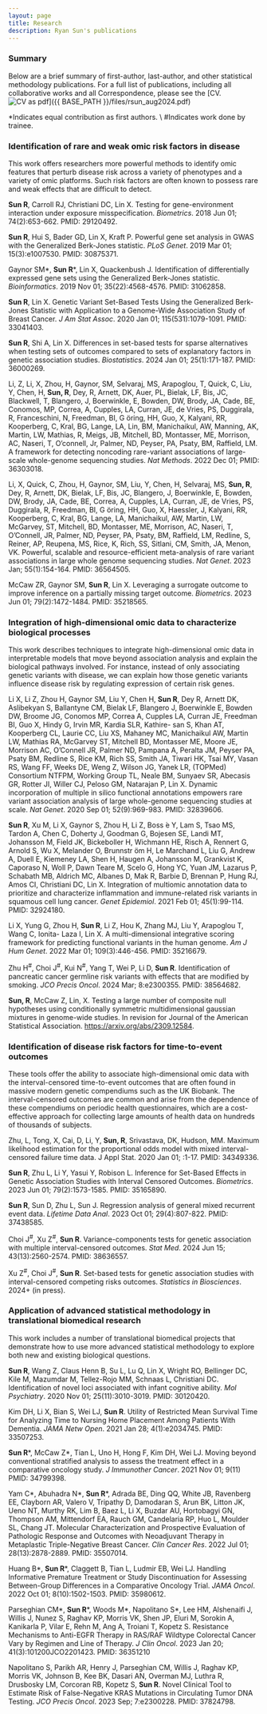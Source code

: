 ```yaml
---
layout: page
title: Research
description: Ryan Sun's publications
---
```


### <a name="articles"></a>Summary
Below are a brief summary of first-author, last-author, and other statistical methodology publications.
For a full list of publications, including all collaborative works and all Correspondence, please see the [CV. ![CV as pdf](../pages/icons16/pdf-icon.png)]({{ BASE_PATH }}/files/rsun_aug2024.pdf)<br/>

\*Indicates equal contribution as first authors. \\
\#Indicates work done by trainee.

### <a name="articles"></a>Identification of rare and weak omic risk factors in disease

This work offers researchers more powerful methods to identify omic features that perturb disease
risk across a variety of phenotypes and a variety of omic platforms. Such risk factors are often
known to possess rare and weak effects that are difficult to detect. 

**Sun R**, Carroll RJ, Christiani DC, Lin X. Testing for gene-environment interaction under exposure misspecification. *Biometrics*. 2018 Jun 01; 74(2):653-662. PMID: 29120492.

**Sun R**, Hui S, Bader GD, Lin X, Kraft P. Powerful gene set analysis in GWAS with the Generalized Berk-Jones statistic. *PLoS Genet*. 2019 Mar 01; 15(3):e1007530. PMID: 30875371.

Gaynor SM\*, **Sun R**\*, Lin X, Quackenbush J. Identification of differentially expressed gene sets using the Generalized Berk-Jones statistic. *Bioinformatics*. 2019 Nov 01; 35(22):4568-4576. PMID: 31062858.

**Sun R**, Lin X. Genetic Variant Set-Based Tests Using the Generalized Berk-Jones Statistic with Application to a Genome-Wide Association Study of Breast Cancer. *J Am Stat Assoc*. 2020 Jan 01; 115(531):1079-1091. PMID: 33041403.

**Sun R**, Shi A, Lin X. Differences in set-based tests for sparse alternatives when testing sets of outcomes compared to sets of explanatory factors in genetic association studies. *Biostatistics*. 2024 Jan 01; 25(1):171-187. PMID: 36000269.

Li, Z, Li, X, Zhou, H, Gaynor, SM, Selvaraj, MS, Arapoglou, T, Quick, C, Liu, Y, Chen, H, **Sun, R**, Dey, R, Arnett, DK, Auer, PL, Bielak, LF, Bis, JC, Blackwell, T, Blangero, J, Boerwinkle, E, Bowden, DW, Brody, JA, Cade, BE, Conomos, MP, Correa, A, Cupples, LA, Curran, JE, de Vries, PS, Duggirala, R, Franceschini, N, Freedman, BI, G ̈oring, HH, Guo, X, Kalyani, RR, Kooperberg, C, Kral, BG, Lange, LA, Lin, BM, Manichaikul, AW, Manning, AK, Martin, LW, Mathias, R, Meigs, JB, Mitchell, BD, Montasser, ME, Morrison, AC, Naseri, T, O’connell, Jr, Palmer, ND, Peyser, PA, Psaty, BM, Raffield, LM. A framework for detecting noncoding rare-variant associations of large-scale whole-genome sequencing studies. *Nat Methods*. 2022 Dec 01; PMID: 36303018.

Li, X, Quick, C, Zhou, H, Gaynor, SM, Liu, Y, Chen, H, Selvaraj, MS, **Sun, R**, Dey, R, Arnett, DK, Bielak, LF, Bis, JC, Blangero, J, Boerwinkle, E, Bowden, DW, Brody, JA, Cade, BE, Correa, A, Cupples, LA, Curran, JE, de Vries, PS, Duggirala, R, Freedman, BI, G ̈oring, HH, Guo, X, Haessler, J, Kalyani, RR, Kooperberg, C, Kral, BG, Lange, LA, Manichaikul, AW, Martin, LW, McGarvey, ST, Mitchell, BD, Montasser, ME, Morrison, AC, Naseri, T, O’Connell, JR, Palmer, ND, Peyser, PA, Psaty, BM, Raffield, LM, Redline, S, Reiner, AP, Reupena, MS, Rice, K, Rich, SS, Sitlani, CM, Smith, JA, Menon, VK. Powerful, scalable and resource-efficient meta-analysis of rare variant associations in large whole genome sequencing studies. *Nat Genet*. 2023 Jan; 55(1):154-164. PMID: 36564505.

McCaw ZR, Gaynor SM, **Sun R**, Lin X. Leveraging a surrogate outcome to improve inference on a partially missing target outcome. *Biometrics*. 2023 Jun 01; 79(2):1472-1484. PMID: 35218565.

### <a name="articles"></a>Integration of high-dimensional omic data to characterize biological processes

This work describes techniques to integrate high-dimensional omic data in interpretable models that move beyond association analysis and explain the biological pathways involved. For instance, instead of only associating genetic variants with disease, we can explain how those genetic variants influence disease risk by regulating expression of certain risk genes.

Li X, Li Z, Zhou H, Gaynor SM, Liu Y, Chen H, **Sun R**, Dey R, Arnett DK, Aslibekyan S, Ballantyne CM, Bielak LF, Blangero J, Boerwinkle E, Bowden DW, Broome JG, Conomos MP, Correa A, Cupples LA, Curran JE, Freedman BI, Guo X, Hindy G, Irvin MR, Kardia SLR, Kathire- san S, Khan AT, Kooperberg CL, Laurie CC, Liu XS, Mahaney MC, Manichaikul AW, Martin LW, Mathias RA, McGarvey ST, Mitchell BD, Montasser ME, Moore JE, Morrison AC, O’Connell JR, Palmer ND, Pampana A, Peralta JM, Peyser PA, Psaty BM, Redline S, Rice KM, Rich SS, Smith JA, Tiwari HK, Tsai MY, Vasan RS, Wang FF, Weeks DE, Weng Z, Wilson JG, Yanek LR, (TOPMed) Consortium NTFPM, Working Group TL, Neale BM, Sunyaev SR, Abecasis GR, Rotter JI, Willer CJ, Peloso GM, Natarajan P, Lin X. Dynamic incorporation of multiple in silico functional annotations empowers rare variant association analysis of large whole-genome sequencing studies at scale. *Nat Genet*. 2020 Sep 01; 52(9):969-983. PMID: 32839606.

**Sun R**, Xu M, Li X, Gaynor S, Zhou H, Li Z, Boss ́e Y, Lam S, Tsao MS, Tardon A, Chen C, Doherty J, Goodman G, Bojesen SE, Landi MT, Johansson M, Field JK, Bickeboller H, Wichmann HE, Risch A, Rennert G, Arnold S, Wu X, Melander O, Brunnstr ̈om H, Le Marchand L, Liu G, Andrew A, Duell E, Kiemeney LA, Shen H, Haugen A, Johansson M, Grankvist K, Caporaso N, Woll P, Dawn Teare M, Scelo G, Hong YC, Yuan JM, Lazarus P, Schabath MB, Aldrich MC, Albanes D, Mak R, Barbie D, Brennan P, Hung RJ, Amos CI, Christiani DC, Lin X. Integration of multiomic annotation data to prioritize and characterize inflammation and immune-related risk variants in squamous cell lung cancer. *Genet Epidemiol*. 2021 Feb 01; 45(1):99-114. PMID: 32924180.

Li X, Yung G, Zhou H, **Sun R**, Li Z, Hou K, Zhang MJ, Liu Y, Arapoglou T, Wang C, Ionita- Laza I, Lin X. A multi-dimensional integrative scoring framework for predicting functional variants in the human genome. *Am J Hum Genet*. 2022 Mar 01; 109(3):446-456. PMID: 35216679.

Zhu H<sup>\#</sup>, Choi J<sup>\#</sup>, Kui N<sup>\#</sup>, Yang T, Wei P, Li D, **Sun R**. Identification of pancreatic cancer germline risk variants with effects that are modified by smoking. *JCO Precis Oncol*. 2024 Mar; 8:e2300355. PMID: 38564682.

**Sun, R**, McCaw Z, Lin, X. Testing a large number of composite null hypotheses using conditionally symmetric multidimensional gaussian mixtures in genome-wide studies. In revision for Journal of the American Statistical Association. https://arxiv.org/abs/2309.12584.

### <a name="articles"></a>Identification of disease risk factors for time-to-event outcomes

These tools offer the ability to associate high-dimensional omic data with the interval-censored time-to-event outcomes that are often found in massive modern genetic compendiums such as the UK Biobank. The interval-censored outcomes are common and arise from the dependence of these compendiums on periodic health questionnaires, which are a cost-effective approach for collecting large amounts of health data on hundreds of thousands of subjects.

Zhu, L, Tong, X, Cai, D, Li, Y, **Sun, R**, Srivastava, DK, Hudson, MM. Maximum likelihood estimation for the proportional odds model with mixed interval-censored failure time data. J Appl Stat. 2020 Jan 01; :1-17. PMID: 34349336.

**Sun R**, Zhu L, Li Y, Yasui Y, Robison L. Inference for Set-Based Effects in Genetic Association Studies with Interval Censored Outcomes. *Biometrics*. 2023 Jun 01; 79(2):1573-1585. PMID: 35165890.

**Sun R**, Sun D, Zhu L, Sun J. Regression analysis of general mixed recurrent event data. *Lifetime Data Anal*. 2023 Oct 01; 29(4):807-822. PMID: 37438585.

Choi J<sup>\#</sup>, Xu Z<sup>\#</sup>, **Sun R**. Variance-components tests for genetic association with multiple interval-censored outcomes. *Stat Med*. 2024 Jun 15; 43(13):2560-2574. PMID: 38636557.

Xu Z<sup>\#</sup>, Choi J<sup>\#</sup>, **Sun R**. Set-based tests for genetic association studies with interval-censored competing risks outcomes. *Statistics in Biosciences*. 2024+ (in press).

### <a name="articles"></a> Application of advanced statistical methodology in translational biomedical research

This work includes a number of translational biomedical projects that demonstrate how to use more advanced statistical methodology to explore both new and existing biological questions.

**Sun R**, Wang Z, Claus Henn B, Su L, Lu Q, Lin X, Wright RO, Bellinger DC, Kile M, Mazumdar M, Tellez-Rojo MM, Schnaas L, Christiani DC. Identification of novel loci associated with infant cognitive ability. *Mol Psychiatry*. 2020 Nov 01; 25(11):3010-3019. PMID: 30120420.

Kim DH, Li X, Bian S, Wei LJ, **Sun R**. Utility of Restricted Mean Survival Time for Analyzing Time to Nursing Home Placement Among Patients With Dementia. *JAMA Netw Open*. 2021 Jan 28; 4(1):e2034745. PMID: 33507253.

**Sun R**\*, McCaw Z\*, Tian L, Uno H, Hong F, Kim DH, Wei LJ. Moving beyond conventional stratified analysis to assess the treatment effect in a comparative oncology study. *J Immunother Cancer*. 2021 Nov 01; 9(11) PMID: 34799398.

Yam C\*, Abuhadra N\*, **Sun R**\*, Adrada BE, Ding QQ, White JB, Ravenberg EE, Clayborn AR, Valero V, Tripathy D, Damodaran S, Arun BK, Litton JK, Ueno NT, Murthy RK, Lim B, Baez L, Li X, Buzdar AU, Hortobagyi GN, Thompson AM, Mittendorf EA, Rauch GM, Candelaria RP, Huo L, Moulder SL, Chang JT. Molecular Characterization and Prospective Evaluation of Pathologic Response and Outcomes with Neoadjuvant Therapy in Metaplastic Triple-Negative Breast Cancer. *Clin Cancer Res*. 2022 Jul 01; 28(13):2878-2889. PMID: 35507014.

Huang B\*, **Sun R**\*, Claggett B, Tian L, Ludmir EB, Wei LJ. Handling Informative Premature Treatment or Study Discontinuation for Assessing Between-Group Differences in a Comparative Oncology Trial. *JAMA Oncol*. 2022 Oct 01; 8(10):1502-1503. PMID: 35980612.

Parseghian CM\*, **Sun R**\*, Woods M\*, Napolitano S\*, Lee HM, Alshenaifi J, Willis J, Nunez S, Raghav KP, Morris VK, Shen JP, Eluri M, Sorokin A, Kanikarla P, Vilar E, Rehn M, Ang A, Troiani T, Kopetz S. Resistance Mechanisms to Anti-EGFR Therapy in RAS/RAF Wildtype Colorectal Cancer Vary by Regimen and Line of Therapy. *J Clin Oncol*. 2023 Jan 20; 41(3):101200JCO2201423. PMID: 36351210

Napolitano S, Parikh AR, Henry J, Parseghian CM, Willis J, Raghav KP, Morris VK, Johnson B, Kee BK, Dasari AN, Overman MJ, Luthra R, Drusbosky LM, Corcoran RB, Kopetz S, **Sun R**. Novel Clinical Tool to Estimate Risk of False-Negative KRAS Mutations in Circulating Tumor DNA Testing. *JCO Precis Oncol*. 2023 Sep; 7:e2300228. PMID: 37824798.




